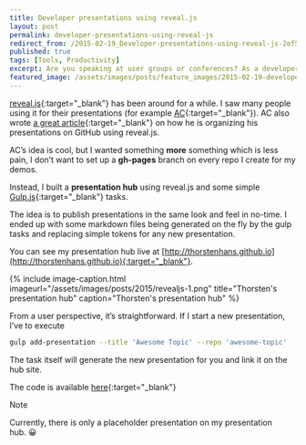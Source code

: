 ```yaml
---
title: Developer presentations using reveal.js
layout: post
permalink: developer-presentations-using-reveal-js
redirect_from: /2015-02-19_Developer-presentations-using-reveal-js-2ef5c270b59a
published: true
tags: [Tools, Productivity]
excerpt: Are you speaking at user groups or conferences? As a developer we would love to code our presentations. With reveal.js you can finally do it. Read this article and get started with Presentations as Code (PaC)
featured_image: /assets/images/posts/feature_images/2015-02-19-developer-presentations-using-reveal-js.jpg
---
```


[reveal.js](https://github.com/hakimel/reveal.js/){:target="_blank"} has been around for a while. I saw many people using it for their presentations (for example [AC](http://www.andrewconnell.com/blog){:target="_blank"}). AC also wrote [a great article](http://www.andrewconnell.com/blog/using-github-for-developer-technical-presentations-post-mortem){:target="_blank"} on how he is organizing his presentations on GitHub using reveal.js.

AC’s idea is cool, but I wanted something **more** something which is less pain, I don’t want to set up a **gh-pages** branch on every repo I create for my demos.

Instead, I built a **presentation hub** using reveal.js and some simple [Gulp.js](http://gulpjs.com){:target="_blank"} tasks.

The idea is to publish presentations in the same look and feel in no-time. I ended up with some markdown files being generated on the fly by the gulp tasks and replacing simple tokens for any new presentation.

You can see my presentation hub live at [http://thorstenhans.github.io](http://thorstenhans.github.io){:target="_blank"}.

{% include image-caption.html imageurl="/assets/images/posts/2015/revealjs-1.png"
title="Thorsten's presentation hub" caption="Thorsten's presentation hub" %}

From a user perspective, it’s straightforward. If I start a new presentation, I’ve to execute

```bash
gulp add-presentation --title 'Awesome Topic' --repo 'awesome-topic'

```

The task itself will generate the new presentation for you and link it on the hub site.

The code is available [here](https://github.com/ThorstenHans/thorstenhans.github.io){:target="_blank"}

Note

Currently, there is only a placeholder presentation on my presentation hub. 😀
